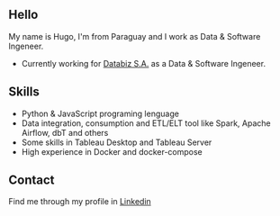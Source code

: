 ## Hello

My name is Hugo, I'm from Paraguay and I work as Data & Software Ingeneer.

* Currently working for [Databiz S.A.](https://databiz.com.py/) as a Data & Software Ingeneer.

## Skills

* Python & JavaScript programing lenguage
* Data integration, consumption and ETL/ELT tool like Spark, Apache Airflow, dbT and others
* Some skills in Tableau Desktop and Tableau Server
* High experience in Docker and docker-compose

## Contact

Find me through my profile in [Linkedin](https://www.linkedin.com/in/hugo-vargas-8b373116b/)